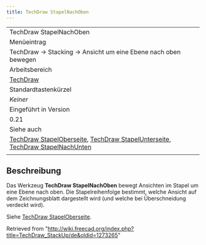 ```yaml
---
title: TechDraw StapelNachOben
---
```

|  |
| --- |
| TechDraw StapelNachOben |
| Menüeintrag |
| TechDraw → Stacking → Ansicht um eine Ebene nach oben bewegen |
| Arbeitsbereich |
| [TechDraw](/TechDraw_Workbench/de "TechDraw Workbench/de") |
| Standardtastenkürzel |
| *Keiner* |
| Eingeführt in Version |
| 0.21 |
| Siehe auch |
| [TechDraw StapelOberseite](/TechDraw_StackTop/de "TechDraw StackTop/de"), [TechDraw StapelUnterseite](/TechDraw_StackBottom/de "TechDraw StackBottom/de"), [TechDraw StapelNachUnten](/TechDraw_StackDown/de "TechDraw StackDown/de") |
|  |

## Beschreibung

Das Werkzeug **TechDraw StapelNachOben** bewegt Ansichten im Stapel um eine Ebene nach oben. Die Stapelreihenfolge bestimmt, welche Ansicht auf dem Zeichnungsblatt dargestellt wird (und welche bei Überschneidung verdeckt wird).

Siehe [TechDraw StapelOberseite](/TechDraw_StackTop/de "TechDraw StackTop/de").

Retrieved from "<http://wiki.freecad.org/index.php?title=TechDraw_StackUp/de&oldid=1273265>"